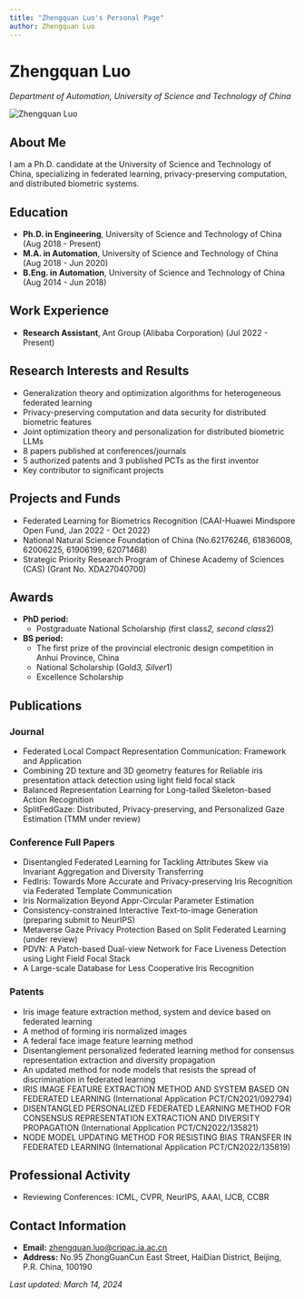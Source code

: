 ```yaml
---
title: "Zhengquan Luo's Personal Page"
author: Zhengquan Luo
---
```


# Zhengquan Luo
*Department of Automation, University of Science and Technology of China*

![Zhengquan Luo](data:image/jpeg;base64,{{BASE64_ENCODED_IMAGE}})

## About Me
I am a Ph.D. candidate at the University of Science and Technology of China, specializing in federated learning, privacy-preserving computation, and distributed biometric systems.

## Education
- **Ph.D. in Engineering**, University of Science and Technology of China (Aug 2018 - Present)
- **M.A. in Automation**, University of Science and Technology of China (Aug 2018 - Jun 2020)
- **B.Eng. in Automation**, University of Science and Technology of China (Aug 2014 - Jun 2018)

## Work Experience
- **Research Assistant**, Ant Group (Alibaba Corporation) (Jul 2022 - Present)

## Research Interests and Results
- Generalization theory and optimization algorithms for heterogeneous federated learning
- Privacy-preserving computation and data security for distributed biometric features
- Joint optimization theory and personalization for distributed biometric LLMs
- 8 papers published at conferences/journals
- 5 authorized patents and 3 published PCTs as the first inventor
- Key contributor to significant projects

## Projects and Funds
- Federated Learning for Biometrics Recognition (CAAI-Huawei Mindspore Open Fund, Jan 2022 - Oct 2022)
- National Natural Science Foundation of China (No.62176246, 61836008, 62006225, 61906199, 62071468)
- Strategic Priority Research Program of Chinese Academy of Sciences (CAS) (Grant No. XDA27040700)

## Awards
- **PhD period:**
  - Postgraduate National Scholarship (first class*2, second class*2)
- **BS period:**
  - The first prize of the provincial electronic design competition in Anhui Province, China
  - National Scholarship (Gold*3, Silver*1)
  - Excellence Scholarship

## Publications
### Journal
- Federated Local Compact Representation Communication: Framework and Application
- Combining 2D texture and 3D geometry features for Reliable iris presentation attack detection using light field focal stack
- Balanced Representation Learning for Long-tailed Skeleton-based Action Recognition
- SplitFedGaze: Distributed, Privacy-preserving, and Personalized Gaze Estimation (TMM under review)

### Conference Full Papers
- Disentangled Federated Learning for Tackling Attributes Skew via Invariant Aggregation and Diversity Transferring
- FedIris: Towards More Accurate and Privacy-preserving Iris Recognition via Federated Template Communication
- Iris Normalization Beyond Appr-Circular Parameter Estimation
- Consistency-constrained Interactive Text-to-image Generation (preparing submit to NeurIPS)
- Metaverse Gaze Privacy Protection Based on Split Federated Learning (under review)
- PDVN: A Patch-based Dual-view Network for Face Liveness Detection using Light Field Focal Stack
- A Large-scale Database for Less Cooperative Iris Recognition

### Patents
- Iris image feature extraction method, system and device based on federated learning
- A method of forming iris normalized images
- A federal face image feature learning method
- Disentanglement personalized federated learning method for consensus representation extraction and diversity propagation
- An updated method for node models that resists the spread of discrimination in federated learning
- IRIS IMAGE FEATURE EXTRACTION METHOD AND SYSTEM BASED ON FEDERATED LEARNING (International Application PCT/CN2021/092794)
- DISENTANGLED PERSONALIZED FEDERATED LEARNING METHOD FOR CONSENSUS REPRESENTATION EXTRACTION AND DIVERSITY PROPAGATION (International Application PCT/CN2022/135821)
- NODE MODEL UPDATING METHOD FOR RESISTING BIAS TRANSFER IN FEDERATED LEARNING (International Application PCT/CN2022/135819)

## Professional Activity
- Reviewing Conferences: ICML, CVPR, NeurIPS, AAAI, IJCB, CCBR

## Contact Information
- **Email:** [zhengquan.luo@cripac.ia.ac.cn](mailto:zhengquan.luo@cripac.ia.ac.cn)
- **Address:** No.95 ZhongGuanCun East Street, HaiDian District, Beijing, P.R. China, 100190

_Last updated: March 14, 2024_
